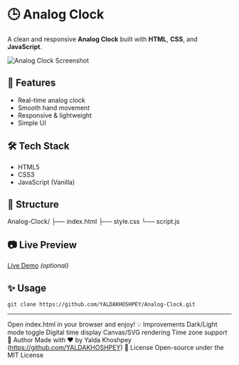 # 🕒 Analog Clock

A clean and responsive **Analog Clock** built with **HTML**, **CSS**, and **JavaScript**.

![Analog Clock Screenshot](.images/screenshot.png)

## 🚀 Features
- Real-time analog clock  
- Smooth hand movement  
- Responsive & lightweight  
- Simple UI

## 🛠️ Tech Stack
- HTML5  
- CSS3  
- JavaScript (Vanilla)

## 📁 Structure
Analog-Clock/ ├── index.html ├── style.css └── script.js

## 📷 Live Preview
[Live Demo](https://your-live-demo-link.com) *(optional)*

## ✨ Usage
```git clone https://github.com/YALDAKHOSHPEY/Analog-Clock.git```

---

Open index.html in your browser and enjoy!
💡 Improvements
Dark/Light mode toggle
Digital time display
Canvas/SVG rendering
Time zone support
🙌 Author
Made with ❤️ by Yalda Khoshpey (https://github.com/YALDAKHOSHPEY)
📄 License
Open-source under the MIT License
